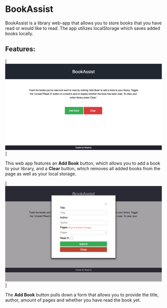 # BookAssist  
  
BookAssist is a library web-app that allows you to store books that you have read or would like to read. The app utilizes localStorage which saves added books locally.  
  
## Features:  
  
[![The starting page without books](images/startPage.png)]  
  
This web app features an **Add Book** button, which allows you to add a book to your library, and a **Clear** button, which removes all added books from the page as well as your local storage.  
  
[![The book form](images/emptyForm.png)]  
  
The **Add Book** button pulls down a form that allows you to provide the title, author, amount of pages and whether you have read the book yet. 